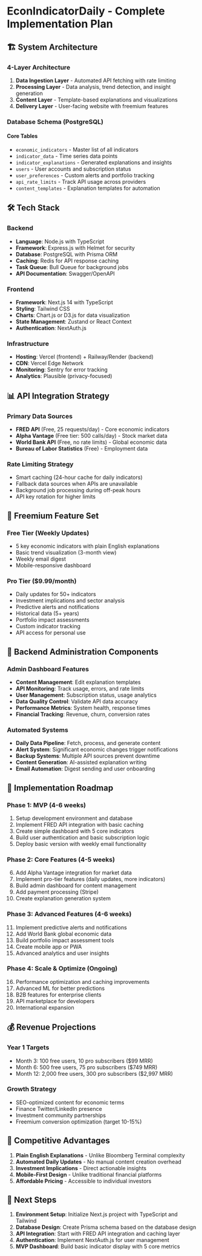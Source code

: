 # EconIndicatorDaily - Complete Implementation Plan

## 🏗️ System Architecture

### **4-Layer Architecture**
1. **Data Ingestion Layer** - Automated API fetching with rate limiting
2. **Processing Layer** - Data analysis, trend detection, and insight generation
3. **Content Layer** - Template-based explanations and visualizations
4. **Delivery Layer** - User-facing website with freemium features

### **Database Schema (PostgreSQL)**

#### Core Tables
- `economic_indicators` - Master list of all indicators
- `indicator_data` - Time series data points
- `indicator_explanations` - Generated explanations and insights
- `users` - User accounts and subscription status
- `user_preferences` - Custom alerts and portfolio tracking
- `api_rate_limits` - Track API usage across providers
- `content_templates` - Explanation templates for automation

## 🛠️ Tech Stack

### **Backend**
- **Language**: Node.js with TypeScript
- **Framework**: Express.js with Helmet for security
- **Database**: PostgreSQL with Prisma ORM
- **Caching**: Redis for API response caching
- **Task Queue**: Bull Queue for background jobs
- **API Documentation**: Swagger/OpenAPI

### **Frontend**
- **Framework**: Next.js 14 with TypeScript
- **Styling**: Tailwind CSS
- **Charts**: Chart.js or D3.js for data visualization
- **State Management**: Zustand or React Context
- **Authentication**: NextAuth.js

### **Infrastructure**
- **Hosting**: Vercel (frontend) + Railway/Render (backend)
- **CDN**: Vercel Edge Network
- **Monitoring**: Sentry for error tracking
- **Analytics**: Plausible (privacy-focused)

## 📊 API Integration Strategy

### **Primary Data Sources**
- **FRED API** (Free, 25 requests/day) - Core economic indicators
- **Alpha Vantage** (Free tier: 500 calls/day) - Stock market data
- **World Bank API** (Free, no rate limits) - Global economic data
- **Bureau of Labor Statistics** (Free) - Employment data

### **Rate Limiting Strategy**
- Smart caching (24-hour cache for daily indicators)
- Fallback data sources when APIs are unavailable
- Background job processing during off-peak hours
- API key rotation for higher limits

## 🎯 Freemium Feature Set

### **Free Tier (Weekly Updates)**
- 5 key economic indicators with plain English explanations
- Basic trend visualization (3-month view)
- Weekly email digest
- Mobile-responsive dashboard

### **Pro Tier ($9.99/month)**
- Daily updates for 50+ indicators
- Investment implications and sector analysis
- Predictive alerts and notifications
- Historical data (5+ years)
- Portfolio impact assessments
- Custom indicator tracking
- API access for personal use

## 🔧 Backend Administration Components

### **Admin Dashboard Features**
- **Content Management**: Edit explanation templates
- **API Monitoring**: Track usage, errors, and rate limits
- **User Management**: Subscription status, usage analytics
- **Data Quality Control**: Validate API data accuracy
- **Performance Metrics**: System health, response times
- **Financial Tracking**: Revenue, churn, conversion rates

### **Automated Systems**
- **Daily Data Pipeline**: Fetch, process, and generate content
- **Alert System**: Significant economic changes trigger notifications
- **Backup Systems**: Multiple API sources prevent downtime
- **Content Generation**: AI-assisted explanation writing
- **Email Automation**: Digest sending and user onboarding

## 📅 Implementation Roadmap

### **Phase 1: MVP (4-6 weeks)**
1. Setup development environment and database
2. Implement FRED API integration with basic caching
3. Create simple dashboard with 5 core indicators
4. Build user authentication and basic subscription logic
5. Deploy basic version with weekly email functionality

### **Phase 2: Core Features (4-5 weeks)**
6. Add Alpha Vantage integration for market data
7. Implement pro-tier features (daily updates, more indicators)
8. Build admin dashboard for content management
9. Add payment processing (Stripe)
10. Create explanation generation system

### **Phase 3: Advanced Features (4-6 weeks)**
11. Implement predictive alerts and notifications
12. Add World Bank global economic data
13. Build portfolio impact assessment tools
14. Create mobile app or PWA
15. Advanced analytics and user insights

### **Phase 4: Scale & Optimize (Ongoing)**
16. Performance optimization and caching improvements
17. Advanced ML for better predictions
18. B2B features for enterprise clients
19. API marketplace for developers
20. International expansion

## 💰 Revenue Projections

### **Year 1 Targets**
- Month 3: 100 free users, 10 pro subscribers ($99 MRR)
- Month 6: 500 free users, 75 pro subscribers ($749 MRR)
- Month 12: 2,000 free users, 300 pro subscribers ($2,997 MRR)

### **Growth Strategy**
- SEO-optimized content for economic terms
- Finance Twitter/LinkedIn presence
- Investment community partnerships
- Freemium conversion optimization (target 10-15%)

## 🚀 Competitive Advantages

1. **Plain English Explanations** - Unlike Bloomberg Terminal complexity
2. **Automated Daily Updates** - No manual content creation overhead
3. **Investment Implications** - Direct actionable insights
4. **Mobile-First Design** - Unlike traditional financial platforms
5. **Affordable Pricing** - Accessible to individual investors

## 📁 Next Steps

1. **Environment Setup**: Initialize Next.js project with TypeScript and Tailwind
2. **Database Design**: Create Prisma schema based on the database design
3. **API Integration**: Start with FRED API integration and caching layer
4. **Authentication**: Implement NextAuth.js for user management
5. **MVP Dashboard**: Build basic indicator display with 5 core metrics